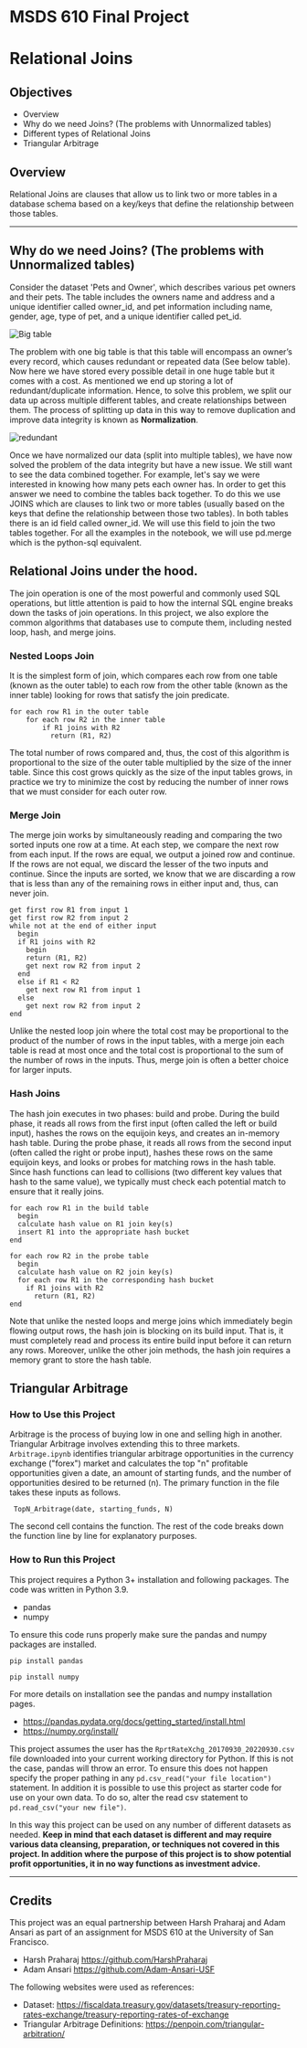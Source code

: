 # MSDS 610 Final Project

# Relational Joins

## Objectives

- Overview
- Why do we need Joins? (The problems with Unnormalized tables)
- Different types of Relational Joins
- Triangular Arbitrage

## Overview
Relational Joins are clauses that allow us to link two or more tables in a database schema based on a key/keys that define the relationship between those tables.  

___
## Why do we need Joins? (The problems with Unnormalized tables)

Consider the dataset 'Pets and Owner', which describes various pet owners and their pets. The table includes the owners name and address and a unique identifier called owner_id, and pet information including name, gender, age, type of pet, and a unique identifier called pet_id.

![Big table](https://user-images.githubusercontent.com/20403651/193718099-90171bbf-cbf5-49c2-809a-67f3322bb24e.png)

The problem with one big table is that this table will encompass an owner’s every record, which causes redundant or repeated data (See below table). Now here we have stored every possible detail in one huge table but it comes with a cost. As mentioned we end up storing a lot of redundant/duplicate information. Hence, to solve this problem, we split our data up across multiple different tables, and create relationships between them. The process of splitting up data in this way to remove duplication and improve data integrity is known as **Normalization**.

![redundant](https://user-images.githubusercontent.com/20403651/193720117-ca482106-9f37-4f16-8199-95980c8235cc.png)


Once we have normalized our data (split into multiple tables), we have now solved the problem of the data integrity but have a new issue. We still want to see the data combined together. For example, let's say we were interested in knowing how many pets each owner has. In order to get this answer we need to combine the tables back together. To do this we use JOINS which are clauses to link two or more tables (usually based on the keys that define the relationship between those two tables). In both tables there is an id field called owner_id. We will use this field to join the two tables together. For all the examples in the notebook, we will use pd.merge which is the python-sql equivalent.
 

## Relational Joins under the hood.
The join operation is one of the most powerful and commonly used SQL operations, but little attention is paid to how the internal SQL engine breaks down the tasks of join operations. In this project, we also explore the common algorithms that databases use to compute them, including nested loop, hash, and merge joins.

### Nested Loops Join
It is the simplest form of join, which compares each row from one table (known as the outer table) to each row from the other table (known as the inner table) looking for rows that satisfy the join predicate.

```
for each row R1 in the outer table
    for each row R2 in the inner table
        if R1 joins with R2
          return (R1, R2)
```
The total number of rows compared and, thus, the cost of this algorithm is proportional to the size of the outer table multiplied by the size of the inner table. Since this cost grows quickly as the size of the input tables grows, in practice we try to minimize the cost by reducing the number of inner rows that we must consider for each outer row.

### Merge Join
The merge join works by simultaneously reading and comparing the two sorted inputs one row at a time.  At each step, we compare the next row from each input.  If the rows are equal, we output a joined row and continue.  If the rows are not equal, we discard the lesser of the two inputs and continue.  Since the inputs are sorted, we know that we are discarding a row that is less than any of the remaining rows in either input and, thus, can never join.

```
get first row R1 from input 1
get first row R2 from input 2
while not at the end of either input
  begin
  if R1 joins with R2
    begin
    return (R1, R2)
    get next row R2 from input 2
  end
  else if R1 < R2
    get next row R1 from input 1
  else
    get next row R2 from input 2
end
```

Unlike the nested loop join where the total cost may be proportional to the product of the number of rows in the input tables, with a merge join each table is read at most once and the total cost is proportional to the sum of the number of rows in the inputs.  Thus, merge join is often a better choice for larger inputs.

### Hash Joins
The hash join executes in two phases: build and probe.  During the build phase, it reads all rows from the first input (often called the left or build input), hashes the rows on the equijoin keys, and creates an in-memory hash table.  During the probe phase, it reads all rows from the second input (often called the right or probe input), hashes these rows on the same equijoin keys, and looks or probes for matching rows in the hash table.  Since hash functions can lead to collisions (two different key values that hash to the same value), we typically must check each potential match to ensure that it really joins.

```
for each row R1 in the build table
  begin
  calculate hash value on R1 join key(s)
  insert R1 into the appropriate hash bucket
end

for each row R2 in the probe table
  begin
  calculate hash value on R2 join key(s)
  for each row R1 in the corresponding hash bucket
    if R1 joins with R2
      return (R1, R2)
end
```
Note that unlike the nested loops and merge joins which immediately begin flowing output rows, the hash join is blocking on its build input.  That is, it must completely read and process its entire build input before it can return any rows.  Moreover, unlike the other join methods, the hash join requires a memory grant to store the hash table.


## Triangular Arbitrage

### How to Use this Project
Arbitrage is the process of buying low in one and selling high in another. Triangular Arbitrage involves extending this to three markets. ``` Arbitrage.ipynb``` identifies triangular arbitrage opportunities in the currency exchange ("forex") market and calculates the top "n" profitable opportunities given a date, an amount of starting funds, and the number of opportunities desired to be returned (n). The primary function in the file takes these inputs as follows.

``` TopN_Arbitrage(date, starting_funds, N)```

The second cell contains the function. The rest of the code breaks down the function line by line for explanatory purposes.


### How to Run this Project
This project requires a Python 3+ installation and following packages. The code was written in Python 3.9.
- pandas
- numpy
 
To ensure this code runs properly make sure the pandas and numpy packages are installed.

```
pip install pandas
```

```
pip install numpy
```

For more details on installation see the pandas and numpy installation pages.

- https://pandas.pydata.org/docs/getting_started/install.html
- https://numpy.org/install/

This project assumes the user has the ```RprtRateXchg_20170930_20220930.csv``` file downloaded into your current working directory for Python. If this is not the case, pandas will throw an error. To ensure this does not happen specify the proper pathing in any ```pd.csv_read("your file location")``` statement. In addition it is possible to use this project as starter code for use on your own data. To do so, alter the read csv statement to ```pd.read_csv("your new file")```.

In this way this project can be used on any number of different datasets as needed. **Keep in mind that each dataset is different and may require various data cleansing, preparation, or techniques not covered in this project. In addition where the purpose of this project is to show potential profit opportunities, it in no way functions as investment advice.**

___

## Credits
This project was an equal partnership between Harsh Praharaj and Adam Ansari as part of an assignment for MSDS 610 at the University of San Francisco.

- Harsh Praharaj https://github.com/HarshPraharaj
- Adam Ansari https://github.com/Adam-Ansari-USF

The following websites were used as references:
- Dataset: https://fiscaldata.treasury.gov/datasets/treasury-reporting-rates-exchange/treasury-reporting-rates-of-exchange
- Triangular Arbitrage Definitions: https://penpoin.com/triangular-arbitration/
